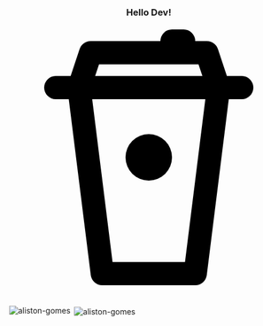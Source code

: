 <h3 align="center">Hello Dev! <svg fill="#000000" viewBox="0 0 24 24" xmlns="http://www.w3.org/2000/svg"><g id="SVGRepo_bgCarrier" stroke-width="0"></g><g id="SVGRepo_tracerCarrier" stroke-linecap="round" stroke-linejoin="round"></g><g id="SVGRepo_iconCarrier"><path d="M4,7H5.117L7.008,22.124A1,1,0,0,0,8,23h8a1,1,0,0,0,.992-.876L18.883,7H20a1,1,0,0,0,0-2H18.721l-.772-2.316A1,1,0,0,0,17,2H16a1,1,0,0,0-1-1H14a1,1,0,0,0-1,1H7a1,1,0,0,0-.949.684L5.279,5H4A1,1,0,0,0,4,7ZM15.117,21H8.883L7.133,7h9.734ZM7.721,4h8.558l.334,1H7.387ZM10,12a2,2,0,1,1,2,2A2,2,0,0,1,10,12Z"></path></g></svg></h3>
<p align="left">
</p>

<p><img align="left" src="https://github-readme-stats.vercel.app/api/top-langs?username=aliston-gomes&show_icons=true&locale=en&layout=compact" alt="aliston-gomes" /></p>

<p>&nbsp;<img align="center" src="https://github-readme-stats.vercel.app/api?username=aliston-gomes&show_icons=true&locale=en" alt="aliston-gomes" /></p>
